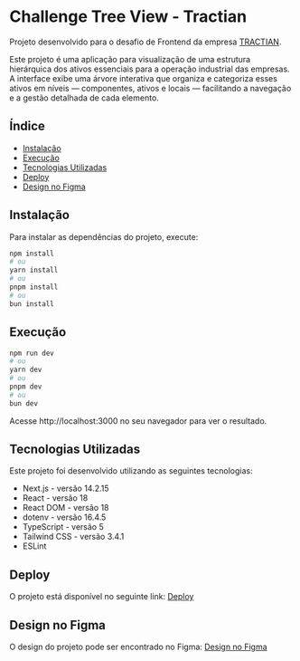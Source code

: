 # Challenge Tree View - Tractian

Projeto desenvolvido para o desafio de Frontend da empresa [TRACTIAN](https://tractian.com/smart-trac?utm_content=&utm_source=google&utm_medium=cpc&utm_term=&utm_campaign=bra-conversion-smart-cold-pmax-standard&hsa_acc=1812744788&hsa_cam=15917402868&hsa_grp=&hsa_ad=&hsa_src=x&hsa_tgt=&hsa_kw=&hsa_mt=&hsa_net=adwords&hsa_ver=3&gad_source=1&gclid=Cj0KCQjwpvK4BhDUARIsADHt9sQLvLhZCTlVX1QFUu22VaOyeE8rnmkGcP6Vn_eqDm4X5AN9t-MPzJQaAls6EALw_wcB).

Este projeto é uma aplicação para visualização de uma estrutura hierárquica dos ativos essenciais para a operação industrial das empresas. A interface exibe uma árvore interativa que organiza e categoriza esses ativos em níveis — componentes, ativos e locais — facilitando a navegação e a gestão detalhada de cada elemento.


## Índice

- [Instalação](#instalação)
- [Execução](#execução)
- [Tecnologias Utilizadas](#tecnologias-utilizadas)
- [Deploy](#deploy)
- [Design no Figma](#design-no-figma)

## Instalação

Para instalar as dependências do projeto, execute:

```bash
npm install
# ou
yarn install
# ou
pnpm install
# ou
bun install
```

## Execução

```bash
npm run dev
# ou
yarn dev
# ou
pnpm dev
# ou
bun dev
```

Acesse http://localhost:3000 no seu navegador para ver o resultado.

## Tecnologias Utilizadas
Este projeto foi desenvolvido utilizando as seguintes tecnologias:

- Next.js - versão 14.2.15
- React - versão 18
- React DOM - versão 18
- dotenv - versão 16.4.5
- TypeScript - versão 5
- Tailwind CSS - versão 3.4.1
- ESLint

## Deploy

O projeto está disponível no seguinte link: [Deploy](https://challenge-tree-view.vercel.app)

## Design no Figma
O design do projeto pode ser encontrado no Figma: [Design no Figma](https://www.figma.com/design/F52Yv8RmGoGOYcV9CiuIZ1/%5BCareers%5D-Frontend-Challenge-v2?node-id=0-1&node-type=canvas&t=PpvHK8pvasklTXEZ-0)